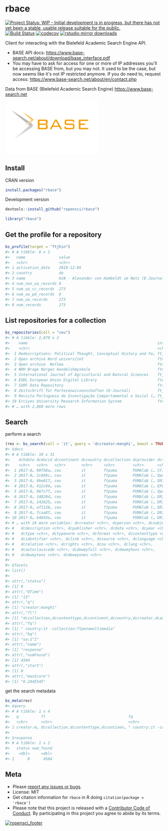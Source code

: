 rbace
=====



[![Project Status: WIP - Initial development is in progress, but there has not yet been a stable, usable release suitable for the public.](https://www.repostatus.org/badges/latest/wip.svg)](https://www.repostatus.org/#wip)
[![Build Status](https://travis-ci.org/ropensci/rbace.svg?branch=master)](https://travis-ci.org/ropensci/rbace)
[![codecov](https://codecov.io/gh/ropensci/rbace/branch/master/graph/badge.svg)](https://codecov.io/gh/ropensci/rbace)
[![rstudio mirror downloads](https://cranlogs.r-pkg.org/badges/rbace)](https://github.com/metacran/cranlogs.app)


Client for interacting with the Bielefeld Academic Search Engine API.

* BASE API docs: https://www.base-search.net/about/download/base_interface.pdf
* You may have to ask for access for one or more of IP addresses you'll be accessing BASE from, but you may not. It used to be the case, but now seems like it's not IP restricted anymore. If you do need to, request access: https://www.base-search.net/about/en/contact.php

Data from BASE (Bielefeld Academic Search Engine) https://www.base-search.net

[<img src="man/figures/BASE_search_engine_logo.svg.png" width="300">](https://www.base-search.net)

## Install

CRAN version


```r
install.packages("rbace")
```

Development version


```r
devtools::install_github("ropensci/rbace")
```


```r
library("rbace")
```

## Get the profile for a repository



```r
bs_profile(target = "ftjhin")
#> # A tibble: 8 x 2
#>   name               value                                           
#>   <chr>              <chr>                                           
#> 1 activation_date    2019-12-05                                      
#> 2 country            de                                              
#> 3 name               HiN - Alexander von Humboldt im Netz (E-Journal)
#> 4 num_non_oa_records 0                                               
#> 5 num_oa_cc_records  273                                             
#> 6 num_oa_pd_records  0                                               
#> 7 num_oa_records     273                                             
#> 8 num_records        273
```

## List repositories for a collection



```r
bs_repositories(coll = "ceu")
#> # A tibble: 2,870 x 2
#>    name                                                          internal_name  
#>    <chr>                                                         <chr>          
#>  1 Redescriptions: Political Thought, Conceptual History and Fe… ftjredescripti…
#>  2 Open archive Nord universitet                                 ftnorduniv     
#>  3 Open archive  Nofima                                          ftnofima       
#>  4 NHH Brage Norges Handelshøyskole                              ftnorgehandels…
#>  5 International Journal of Agricultural and Natural Sciences    ftjijans       
#>  6 EUDL European Union Digital Library                           fteudl         
#>  7 SURF Data Repository                                          ftsurfsara     
#>  8 Zeitschrift für Parteienwissenschaften (E-Journal)            ftjmip         
#>  9 Revista Portuguesa de Investigação Comportamental e Social (… ftjrpics       
#> 10 Erciyes University Research Information System                fterciyesuniv  
#> # … with 2,860 more rows
```

## Search

perform a search


```r
(res <- bs_search(coll = 'it', query = 'dccreator:manghi', boost = TRUE))
#> $docs
#> # A tibble: 10 x 31
#>    dchdate dcdocid dccontinent dccountry dccollection dcprovider dctitle
#>    <chr>   <chr>   <chr>       <chr>     <chr>        <chr>      <chr>  
#>  1 2017-0… 90f58a… ceu         it        ftpuma       PUMAlab (… Sfide …
#>  2 2017-0… 2c669c… ceu         it        ftpuma       PUMAlab (… OpenAI…
#>  3 2017-0… 9be017… ceu         it        ftpuma       PUMAlab (… DRIVER…
#>  4 2017-0… 412c04… ceu         it        ftpuma       PUMAlab (… EFG191…
#>  5 2017-0… 967c7f… ceu         it        ftpuma       PUMAlab (… OpenAI…
#>  6 2017-0… 3d820d… ceu         it        ftpuma       PUMAlab (… DRIVER…
#>  7 2017-0… 242b25… ceu         it        ftpuma       PUMAlab (… DRIVER…
#>  8 2017-0… af1126… ceu         it        ftpuma       PUMAlab (… DRIVER…
#>  9 2017-0… fcaa8f… ceu         it        ftpuma       PUMAlab (… DRIVER…
#> 10 2017-0… b4843e… ceu         it        ftpuma       PUMAlab (… DRIVER…
#> # … with 24 more variables: dccreator <chr>, dcperson <chr>, dcsubject <chr>,
#> #   dcdescription <chr>, dcpublisher <chr>, dcdate <chr>, dcyear <chr>,
#> #   dctype <chr>, dctypenorm <chr>, dcformat <chr>, dccontenttype <chr>,
#> #   dcidentifier <chr>, dclink <chr>, dcsource <chr>, dclanguage <chr>,
#> #   dcrelation <chr>, dcrights <chr>, dcoa <chr>, dclang <chr>,
#> #   dcautoclasscode <chr>, dcdeweyfull <chr>, dcdeweyhuns <chr>,
#> #   dcdeweytens <chr>, dcdeweyones <chr>
#> 
#> $facets
#> list()
#> 
#> attr(,"status")
#> [1] 0
#> attr(,"QTime")
#> [1] "13"
#> attr(,"q")
#> [1] "creator:manghi"
#> attr(,"fl")
#> [1] "dccollection,dccontenttype,dccontinent,dccountry,dccreator,dcauthorid,dcdate,dcdescription,dcdocid,dcdoi,dcformat,dcidentifier,dclang,dclanguage,dclink,dcperson,dcpublisher,dcrights,dcsource,dcsubject,dctitle,dcyear,dctype,dcclasscode,dctypenorm,dcdeweyfull,dcdeweyhuns,dcdeweytens,dcdeweyones,dcautoclasscode,dcrelation,dccontributor,dccoverage,dchdate,dcoa,dcrightsnorm"
#> attr(,"fq")
#> [1] " country:it -collection:ftpenamultimedia"
#> attr(,"bq")
#> [1] "oa:1^2"
#> attr(,"name")
#> [1] "response"
#> attr(,"numFound")
#> [1] 4504
#> attr(,"start")
#> [1] 0
#> attr(,"maxScore")
#> [1] "6.2445545"
```

get the search metadata


```r
bs_meta(res)
#> $query
#> # A tibble: 1 x 4
#>   q          fl                                     fq                     start
#>   <chr>      <chr>                                  <chr>                  <dbl>
#> 1 creator:m… dccollection,dccontenttype,dccontinen… " country:it -collect…     0
#> 
#> $response
#> # A tibble: 1 x 2
#>   status num_found
#>    <dbl>     <dbl>
#> 1      0      4504
```


## Meta

* Please [report any issues or bugs](https://github.com/ropensci/rbace/issues).
* License: MIT
* Get citation information for `rbace` in R doing `citation(package = 'rbace')`
* Please note that this project is released with a [Contributor Code of Conduct][coc].
By participating in this project you agree to abide by its terms.

[![ropensci_footer](https://ropensci.org/public_images/github_footer.png)](https://ropensci.org)

[coc]: https://github.com/ropensci/rbace/blob/master/CODE_OF_CONDUCT.md
